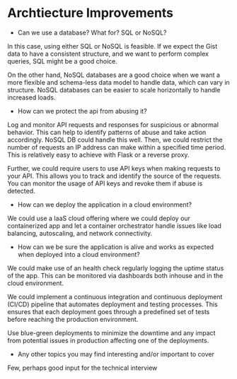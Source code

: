 # Archtiecture Improvements

- Can we use a database? What for? SQL or NoSQL?

In this case, using either SQL or NoSQL is feasible.
If we expect the Gist data to have a consistent structure, and we want
to perform complex queries, SQL might be a good choice.

On the other hand, NoSQL databases are a good choice when we want a more
flexible and schema-less data model to handle data, which can vary in structure.
NoSQL databases can be easier to scale horizontally to handle increased loads.


- How can we protect the api from abusing it?

Log and monitor API requests and responses for suspicious or abnormal behavior.
This can help to identify patterns of abuse and take action accordingly.
NoSQL DB could handle this well. Then, we could restrict the number of requests
an IP address can make within a specified time period.
This is relatively easy to achieve with Flask or a reverse proxy.

Further, we could require users to use API keys when making requests to your API.
This allows you to track and identify the source of the requests.
You can monitor the usage of API keys and revoke them if abuse is detected.


- How can we deploy the application in a cloud environment?

We could use a IaaS cloud offering where we could deploy our containerized app and
let a container orchestrator handle issues like load balancing, autoscaling, and network connectivity.


- How can we be sure the application is alive and works as expected when deployed into a cloud environment?

We could make use of an health check regularly logging the uptime status of the app.
This can be monitored via dashboards both inhouse and in the cloud environment.

We could implement a continuous integration and continuous deployment (CI/CD) pipeline that automates deployment and testing processes. This ensures that each deployment goes through a predefined set of tests before reaching the production environment.

Use blue-green deployments to minimize the downtime and any impact from potential issues in production affecting one of the deployments.


- Any other topics you may find interesting and/or important to cover

Few, perhaps good input for the technical interview
